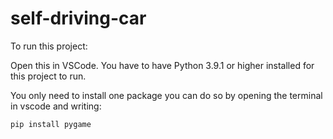 # self-driving-car
To run this project:

Open this in VSCode. You have to have Python 3.9.1 or higher installed for this project to run.

You only need to install one package you can do so by opening the terminal in vscode and writing:

`pip install pygame`
